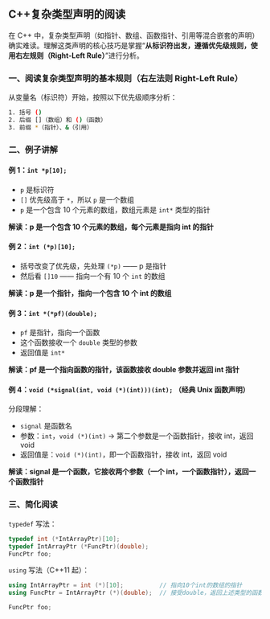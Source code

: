 ## C++复杂类型声明的阅读

在 C++ 中，复杂类型声明（如指针、数组、函数指针、引用等混合嵌套的声明）确实难读。理解这类声明的核心技巧是掌握“**从标识符出发，遵循优先级规则，使用右左规则（Right-Left Rule）**”进行分析。

### 一、阅读复杂类型声明的基本规则（右左法则 Right-Left Rule）

从变量名（标识符）开始，按照以下优先级顺序分析：

```bash
1. 括号 ()
2. 后缀 []（数组）和 ()（函数）
3. 前缀 *（指针）、&（引用）
```

### 二、例子讲解

#### 例 1：`int *p[10];`

- `p` 是标识符
- `[]` 优先级高于 `*`，所以 `p` 是一个数组
- `p` 是一个包含 10 个元素的数组，数组元素是 `int*` 类型的指针

**解读：p 是一个包含 10 个元素的数组，每个元素是指向 int 的指针**

#### 例 2：`int (*p)[10];`

- 括号改变了优先级，先处理 `(*p)` —— p 是指针
- 然后看 `[]10` —— 指向一个有 10 个 `int` 的数组

**解读：p 是一个指针，指向一个包含 10 个 int 的数组**

#### 例 3：`int *(*pf)(double);`

- `pf` 是指针，指向一个函数
- 这个函数接收一个 `double` 类型的参数
- 返回值是 `int*`

**解读：pf 是一个指向函数的指针，该函数接收 double 参数并返回 int 指针**

#### **例 4：`void (*signal(int, void (*)(int)))(int);`** （经典 Unix 函数声明）

分段理解：

- `signal` 是函数名
- 参数：`int`，`void (*)(int)` → 第二个参数是一个函数指针，接收 int，返回 void
- 返回值是：`void (*)(int)`，即一个函数指针，接收 int，返回 void

**解读：signal 是一个函数，它接收两个参数（一个 int，一个函数指针），返回一个函数指针**

### 三、简化阅读

`typedef` 写法：

```cpp
typedef int (*IntArrayPtr)[10];
typedef IntArrayPtr (*FuncPtr)(double);
FuncPtr foo;
```

`using` 写法（C++11 起）：

```cpp
using IntArrayPtr = int (*)[10];          // 指向10个int的数组的指针
using FuncPtr = IntArrayPtr (*)(double);  // 接受double，返回上述类型的函数指针

FuncPtr foo;
```